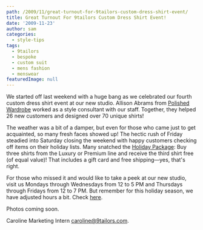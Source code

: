 ```yaml
---
path: /2009/11/great-turnout-for-9tailors-custom-dress-shirt-event/
title: Great Turnout For 9tailors Custom Dress Shirt Event!
date: '2009-11-23'
author: sam
categories:
  - style-tips
tags:
  - 9tailors
  - bespoke
  - custom suit
  - mens fashion
  - menswear
featuredImage: null
---
```

We started off last weekend with a huge bang as we celebrated our fourth custom dress shirt event at our new studio. Allison Abrams from [Polished Wardrobe](http://www.polishedadvising.com/) worked as a style consultant with our staff. Together, they helped 26 new customers and designed over 70 unique shirts!

The weather was a bit of a damper, but even for those who came just to get acquainted, so many fresh faces showed up! The hectic rush of Friday steadied into Saturday closing the weekend with happy customers checking off items on their holiday lists. Many snatched the [Holiday Package](http://2009/11/buy-3-get-1-free-ultimate-holiday.html): Buy three shirts from the Luxury or Premium line and receive the third shirt free (of equal value)! That includes a gift card and free shipping—yes, that's right.

For those who missed it and would like to take a peek at our new studio, visit us Mondays through Wednesdays from 12 to 5 PM and Thursdays through Fridays from 12 to 7 PM. But remember for this holiday season, we have adjusted hours a bit. Check [here](http://2009/11/holiday-studio-hours.html).

Photos coming soon.

Caroline
Marketing Intern
[caroline@9tailors.com](mailto:caroline@9tailors.com).